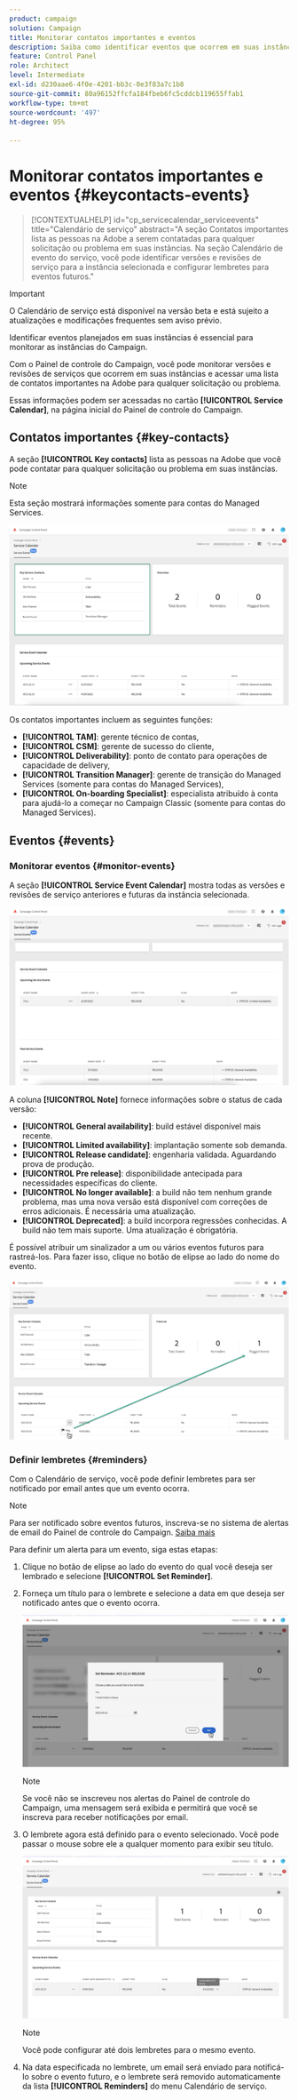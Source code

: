 ```yaml
---
product: campaign
solution: Campaign
title: Monitorar contatos importantes e eventos
description: Saiba como identificar eventos que ocorrem em suas instâncias e contatos importantes na Adobe.
feature: Control Panel
role: Architect
level: Intermediate
exl-id: d230aae6-4f0e-4201-bb3c-0e3f83a7c1b8
source-git-commit: 80a96152ffcfa184fbeb6fc5cddcb119655ffab1
workflow-type: tm+mt
source-wordcount: '497'
ht-degree: 95%

---
```


# Monitorar contatos importantes e eventos {#keycontacts-events}

>[!CONTEXTUALHELP]
>id="cp_servicecalendar_serviceevents"
>title="Calendário de serviço"
>abstract="A seção Contatos importantes lista as pessoas na Adobe a serem contatadas para qualquer solicitação ou problema em suas instâncias. Na seção Calendário de evento do serviço, você pode identificar versões e revisões de serviço para a instância selecionada e configurar lembretes para eventos futuros."

>[!IMPORTANT]
>
>O Calendário de serviço está disponível na versão beta e está sujeito a atualizações e modificações frequentes sem aviso prévio.

Identificar eventos planejados em suas instâncias é essencial para monitorar as instâncias do Campaign.

Com o Painel de controle do Campaign, você pode monitorar versões e revisões de serviços que ocorrem em suas instâncias e acessar uma lista de contatos importantes na Adobe para qualquer solicitação ou problema.

Essas informações podem ser acessadas no cartão **[!UICONTROL Service Calendar]**, na página inicial do Painel de controle do Campaign.

## Contatos importantes {#key-contacts}

A seção **[!UICONTROL Key contacts]** lista as pessoas na Adobe que você pode contatar para qualquer solicitação ou problema em suas instâncias.

>[!NOTE]
>
>Esta seção mostrará informações somente para contas do Managed Services.

![](assets/service-events-contacts.png)

Os contatos importantes incluem as seguintes funções:

* **[!UICONTROL TAM]**: gerente técnico de contas,
* **[!UICONTROL CSM]**: gerente de sucesso do cliente,
* **[!UICONTROL Deliverability]**: ponto de contato para operações de capacidade de delivery,
* **[!UICONTROL Transition Manager]**: gerente de transição do Managed Services (somente para contas do Managed Services),
* **[!UICONTROL On-boarding Specialist]**: especialista atribuído à conta para ajudá-lo a começar no Campaign Classic (somente para contas do Managed Services).

## Eventos {#events}

### Monitorar eventos {#monitor-events}

A seção **[!UICONTROL Service Event Calendar]** mostra todas as versões e revisões de serviço anteriores e futuras da instância selecionada.

![](assets/service-events-calendar.png)

A coluna **[!UICONTROL Note]** fornece informações sobre o status de cada versão:

* **[!UICONTROL General availability]**: build estável disponível mais recente.
* **[!UICONTROL Limited availability]**: implantação somente sob demanda.
* **[!UICONTROL Release candidate]**: engenharia validada. Aguardando prova de produção.
* **[!UICONTROL Pre release]**: disponibilidade antecipada para necessidades específicas do cliente.
* **[!UICONTROL No longer available]**: a build não tem nenhum grande problema, mas uma nova versão está disponível com correções de erros adicionais. É necessária uma atualização.
* **[!UICONTROL Deprecated]**: a build incorpora regressões conhecidas.
A build não tem mais suporte. Uma atualização é obrigatória.

É possível atribuir um sinalizador a um ou vários eventos futuros para rastreá-los. Para fazer isso, clique no botão de elipse ao lado do nome do evento.

![](assets/service-events-flag.png)

### Definir lembretes {#reminders}

Com o Calendário de serviço, você pode definir lembretes para ser notificado por email antes que um evento ocorra.

>[!NOTE]
>
>Para ser notificado sobre eventos futuros, inscreva-se no sistema de alertas de email do Painel de controle do Campaign. [Saiba mais](../performance-monitoring/using/email-alerting.md)

Para definir um alerta para um evento, siga estas etapas:

1. Clique no botão de elipse ao lado do evento do qual você deseja ser lembrado e selecione **[!UICONTROL Set Reminder]**.

1. Forneça um título para o lembrete e selecione a data em que deseja ser notificado antes que o evento ocorra.

   ![](assets/service-events-set-reminder.png)

   >[!NOTE]
   >
   >Se você não se inscreveu nos alertas do Painel de controle do Campaign, uma mensagem será exibida e permitirá que você se inscreva para receber notificações por email.

1. O lembrete agora está definido para o evento selecionado. Você pode passar o mouse sobre ele a qualquer momento para exibir seu título.

   ![](assets/service-events-reminder.png)

   >[!NOTE]
   >
   >Você pode configurar até dois lembretes para o mesmo evento.

1. Na data especificada no lembrete, um email será enviado para notificá-lo sobre o evento futuro, e o lembrete será removido automaticamente da lista **[!UICONTROL Reminders]** do menu Calendário de serviço.
